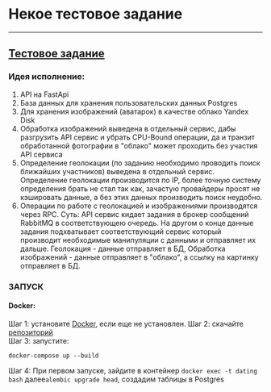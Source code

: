 # Некое тестовое задание

___

## [Тестовое задание](task.md)

### Идея исполнение:

1. API на FastApi
2. База данных для хранения пользовательских данных Postgres
3. Для хранения изображений (аватарок) в качестве облако Yandex Disk
4. Обработка изображений выведена в отдельный сервис, дабы разгрузить API сервис и убрать CPU-Bound операции,
   да и транзит обработанной фотографии в "облако" может проходить без участия API сервиса
5. Определение геолокации (по заданию необходимо проводить поиск ближайших участников) выведена в отдельный сервис.
   Определение геолокации производится по IP, более точную систему определения брать не стал так как, зачастую
   провайдеры
   просят не кэшировать данные, а без этих данных производить поиск неудобно.
6. Операции по работе с геолокацией и изображениями производятся через RPC. Суть: API сервис кидает задания в брокер
   сообщений RabbitMQ в соответствующею очередь. На другом о конце данные задания подхватывает соответствующий сервис
   который производит необходимые манипуляции с данными и отправляет их дальше. Геолокация - данные отправляет в БД,
   Обработка изображений - данные отправляет в "облако", а ссылку на картинку отправляет в БД.

### ЗАПУСК

#### Docker:

   Шаг 1: установите [Docker](https://www.docker.com/get-started/), если еще не установлен.
   Шаг 2: скачайте [репозиторий](https://github.com/VIVERA83/some_api_service.git)  
   Шаг 3: запустите:

    docker-compose up --build

   Шаг 4: При первом запуске, зайдите в контейнер ```docker exec -t dating bash```
   далее```alembic upgrade head```, создадим таблицы в Postgres


